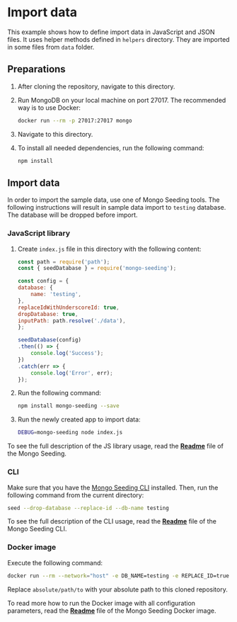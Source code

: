 # Import data

This example shows how to define import data in JavaScript and JSON files. It uses helper methods defined in `helpers` directory. They are imported in some files from `data` folder.

## Preparations

1.  After cloning the repository, navigate to this directory.
1.  Run MongoDB on your local machine on port 27017. The recommended way is to use Docker:

    ```bash
    docker run --rm -p 27017:27017 mongo
    ```

1.  Navigate to this directory.
1.  To install all needed dependencies, run the following command:

    ```bash
    npm install
    ```

## Import data

In order to import the sample data, use one of Mongo Seeding tools. The following instructions will result in sample data import to `testing` database. The database will be dropped before import.

### JavaScript library

1. Create `index.js` file in this directory with the following content:
    
    ```javascript
    const path = require('path');
    const { seedDatabase } = require('mongo-seeding');

    const config = {
    database: {
        name: 'testing',
    },
    replaceIdWithUnderscoreId: true,
    dropDatabase: true,
    inputPath: path.resolve('./data'),
    };

    seedDatabase(config)
    .then(() => {
        console.log('Success');
    })
    .catch(err => {
        console.log('Error', err);
    });
    ```

1. Run the following command:
    
    ```bash
    npm install mongo-seeding --save
    ```

1. Run the newly created app to import data:

    ```bash
    DEBUG=mongo-seeding node index.js
    ```

To see the full description of the JS library usage, read the **[Readme](../core/README.md)** file of the Mongo Seeding.

### CLI

Make sure that you have the [Mongo Seeding CLI](../cli) installed. Then, run the following command from the current directory:

```bash
seed --drop-database --replace-id --db-name testing
```

To see the full description of the CLI usage, read the **[Readme](../cli/README.md)** file of the Mongo Seeding CLI.

### Docker image

Execute the following command:

```bash
docker run --rm --network="host" -e DB_NAME=testing -e REPLACE_ID=true -e DROP_DATABASE=true -v /absolute/path/to/examples/import-data/:/absolute/path/to/examples/import-data/ -w /absolute/path/to/examples/import-data/data pkosiec/mongo-seeding
```

Replace `absolute/path/to` with your absolute path to this cloned repository.

To read more how to run the Docker image with all configuration parameters, read the **[Readme](../docker-image/README.md)** file of the Mongo Seeding Docker image.
